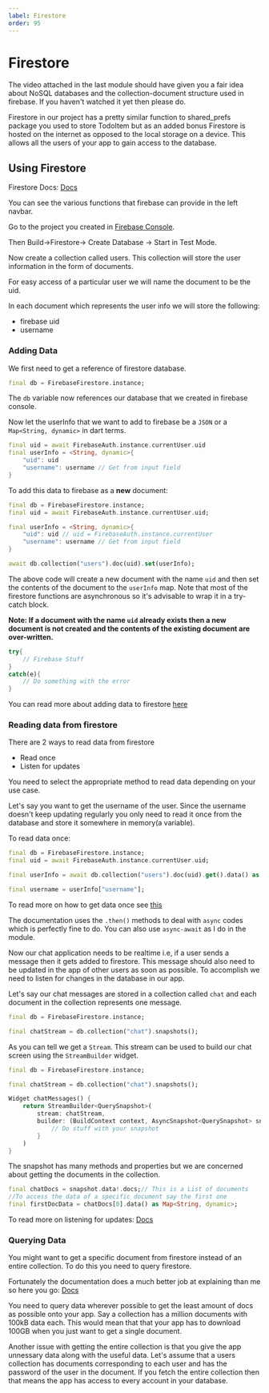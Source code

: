 ```yaml
---
label: Firestore
order: 95
---
```


# Firestore

The video attached in the last module should have given you a fair idea about NoSQL databases and the collection-document structure used in firebase. If you haven't watched it yet then please do.

Firestore in our project has a pretty similar function to shared_prefs package you used to store TodoItem but as an added bonus Firestore is hosted on the internet as opposed to the local storage on a device. This allows all the users of your app to gain access to the database.

## Using Firestore

Firestore Docs: [Docs](https://firebase.google.com/docs/firestore/query-data/get-data)

You can see the various functions that firebase can provide in the left navbar.

Go to the project you created in [Firebase Console](https://console.firebase.google.com).

 Then Build->Firestore-> Create Database -> Start in Test Mode.

 Now create a collection called users. This collection will store the user information in the form of documents.

 For easy access of a particular user we will name the document to be the uid.

 In each document which represents the user info we will store the following:
 - firebase uid
 - username

### Adding Data

We first need to get a reference of firestore database.
```dart
final db = FirebaseFirestore.instance;
```
The `db` variable now references our database that we created in firebase console.

Now let the userInfo that we want to add to firebase be a `JSON` or a `Map<String, dynamic>` in dart terms.

```dart
final uid = await FirebaseAuth.instance.currentUser.uid
final userInfo = <String, dynamic>{
    "uid": uid
    "username": username // Get from input field
}
```

To add this data to firebase as a **new** document:
```dart
final db = FirebaseFirestore.instance;
final uid = await FirebaseAuth.instance.currentUser.uid;

final userInfo = <String, dynamic>{
    "uid": uid // uid = FirebaseAuth.instance.currentUser
    "username": username // Get from input field
}

await db.collection("users").doc(uid).set(userInfo);
```

The above code will create a new document with the name `uid` and then set the contents of the document to the `userInfo` map. Note that most of the firestore functions are asynchronous so it's advisable to wrap it in a try-catch block.

**Note: If a document with the name `uid` already exists then a new document is not created and the contents of the existing document are over-written.**

```dart
try{
    // Firebase Stuff
}
catch(e){
    // Do something with the error
}
```

You can read more about adding data to firestore [here](https://firebase.google.com/docs/firestore/manage-data/add-data)

### Reading data from firestore

There are 2 ways to read data from firestore
- Read once
- Listen for updates

You need to select the appropriate method to read data depending on your use case.

Let's say you want to get the username of the user. Since the username doesn't keep updating regularly you only need to read it once from the database and store it somewhere in memory(a variable). 

To read data once:
```dart
final db = FirebaseFirestore.instance;
final uid = await FirebaseAuth.instance.currentUser.uid;

final userInfo = await db.collection("users").doc(uid).get().data() as Map<String, dynamic>;

final username = userInfo["username"];
```

To read more on how to get data once see [this](https://firebase.google.com/docs/firestore/query-data/get-data)

The documentation uses the `.then()` methods to deal with `async` codes which is perfectly fine to do. You can also use `async-await` as I do in the module.

Now our chat application needs to be realtime i.e, if a user sends a message then it gets added to firestore. This message should also need to be updated in the app of other users as soon as possible. To accomplish we need to listen for changes in the database in our app.

Let's say our chat messages are stored in a collection called `chat` and each document in the collection represents one message.

```dart
final db = FirebaseFirestore.instance;

final chatStream = db.collection("chat").snapshots();
```

As you can tell we get a `Stream`. This stream can be used to build our chat screen using the `StreamBuilder` widget.

```dart
final db = FirebaseFirestore.instance;

final chatStream = db.collection("chat").snapshots();

Widget chatMessages() {
    return StreamBuilder<QuerySnapshot>(
        stream: chatStream,
        builder: (BuildContext context, AsyncSnapshot<QuerySnapshot> snapshot) {
            // Do stuff with your snapshot
        }
    )
}
```

The snapshot has many methods and properties but we are concerned about getting the documents in the collection.

```dart
final chatDocs = snapshot.data!.docs;// This is a List of documents
//To access the data of a specific document say the first one
final firstDocData = chatDocs[0].data() as Map<String, dynamic>;
```

To read more on listening for updates: [Docs](https://firebase.google.com/docs/firestore/query-data/listen)

### Querying Data

You might want to get a specific document from firestore instead of an entire collection. To do this you need to query firestore.

Fortunately the documentation does a much better job at explaining than me so here you go: [Docs](https://firebase.google.com/docs/firestore/query-data/queries)

You need to query data wherever possible to get the least amount of docs as possible onto your app. Say a collection has a million documents with 100kB data each. This would mean that that your app has to download 100GB when you just want to get a single document. 

Another issue with getting the entire collection is that you give the app unnessary data along with the useful data. Let's assume that a users collection has documents corresponding to each user and has the password of the user in the document. If you fetch the entire collection then that means the app has access to every account in your database.
